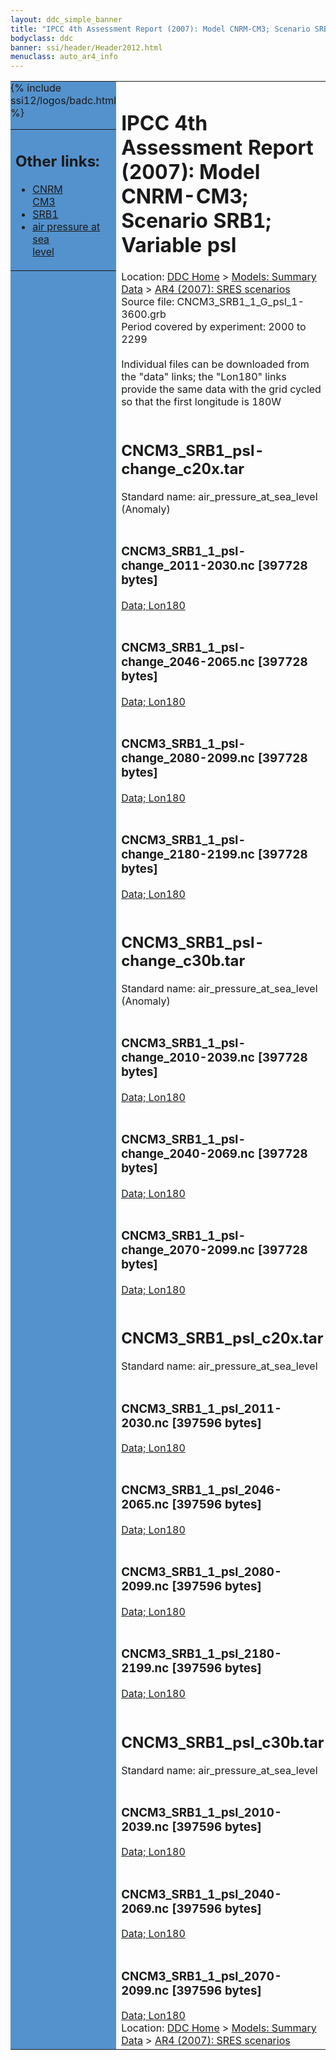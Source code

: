 ```yaml
---
layout: ddc_simple_banner
title: "IPCC 4th Assessment Report (2007): Model CNRM-CM3; Scenario SRB1; Variable psl"
bodyclass: ddc
banner: ssi/header/Header2012.html
menuclass: auto_ar4_info
---
```



<table width="100%" border="0" cellspacing="0" cellpadding="0" style="border-collapse: collapse;">
<tr style="margin:0;padding:0;border:0;">
<td style="margin:0;padding:0;border:0;height:1pt;width:150pt;background:#5492CD;" valign="top" >

<div id="lh-col2" class="auto_ar4_info">
<table class="menumain" bgcolor="#5492CD" cellspacing="0" width="100%" border="0">
<tr><td>
<h2> Other links:</h2>
<ul>
<li><a href="/auto/ar4/model-CNRM-CM3.html">CNRM<br/>CM3</a></li>
<li><a href="/auto/ar4/scenario-SRB1.html">SRB1</a></li>
<li><a href="/auto/ar4/var-air_pressure_at_sea_level.html">air pressure at sea<br/> level</a></li>
</ul>
</td></tr>
{% include ssi12/logos/badc.html %}
</table>
</div>
</td>
<td><h1>IPCC 4th Assessment Report (2007): Model CNRM-CM3; Scenario SRB1; Variable psl</h1>

<!-- Breadcrumb1 -->
<div id="breadcrumb1" align="left">
Location: <a href="/index.html">DDC Home</a> > <a href="/sim/gcm_clim/">Models: Summary Data</a>
> <a href="/sim/gcm_clim/SRES_AR4/index.html">AR4 (2007): SRES scenarios</a>
</div>
<!-- End of Breadcrumb1 -->Source file: CNCM3_SRB1_1_G_psl_1-3600.grb
<br/>
Period covered by experiment: 2000 to 2299<br/>
<br/>Individual files can be downloaded from the "data" links; the "Lon180" links provide the same data
         with the grid cycled so that the first longitude is 180W<br/>
<br/><h2>CNCM3_SRB1_psl-change_c20x.tar</h2>
Standard name: air_pressure_at_sea_level (Anomaly)<br>
<br/><h3>CNCM3_SRB1_1_psl-change_2011-2030.nc [397728 bytes]</h3>
<a href="/cgi-bin/downl/ar4_nc/psl/CNCM3_SRB1_1_psl-change_2011-2030.nc">Data; </a><a href="/cgi-bin/downl/ar4_nc/psl/CNCM3_SRB1_1_psl-change_2011-2030.cyto180.nc"> Lon180</a><br/>
<br/><h3>CNCM3_SRB1_1_psl-change_2046-2065.nc [397728 bytes]</h3>
<a href="/cgi-bin/downl/ar4_nc/psl/CNCM3_SRB1_1_psl-change_2046-2065.nc">Data; </a><a href="/cgi-bin/downl/ar4_nc/psl/CNCM3_SRB1_1_psl-change_2046-2065.cyto180.nc"> Lon180</a><br/>
<br/><h3>CNCM3_SRB1_1_psl-change_2080-2099.nc [397728 bytes]</h3>
<a href="/cgi-bin/downl/ar4_nc/psl/CNCM3_SRB1_1_psl-change_2080-2099.nc">Data; </a><a href="/cgi-bin/downl/ar4_nc/psl/CNCM3_SRB1_1_psl-change_2080-2099.cyto180.nc"> Lon180</a><br/>
<br/><h3>CNCM3_SRB1_1_psl-change_2180-2199.nc [397728 bytes]</h3>
<a href="/cgi-bin/downl/ar4_nc/psl/CNCM3_SRB1_1_psl-change_2180-2199.nc">Data; </a><a href="/cgi-bin/downl/ar4_nc/psl/CNCM3_SRB1_1_psl-change_2180-2199.cyto180.nc"> Lon180</a><br/>
<br/><h2>CNCM3_SRB1_psl-change_c30b.tar</h2>
Standard name: air_pressure_at_sea_level (Anomaly)<br>
<br/><h3>CNCM3_SRB1_1_psl-change_2010-2039.nc [397728 bytes]</h3>
<a href="/cgi-bin/downl/ar4_nc/psl/CNCM3_SRB1_1_psl-change_2010-2039.nc">Data; </a><a href="/cgi-bin/downl/ar4_nc/psl/CNCM3_SRB1_1_psl-change_2010-2039.cyto180.nc"> Lon180</a><br/>
<br/><h3>CNCM3_SRB1_1_psl-change_2040-2069.nc [397728 bytes]</h3>
<a href="/cgi-bin/downl/ar4_nc/psl/CNCM3_SRB1_1_psl-change_2040-2069.nc">Data; </a><a href="/cgi-bin/downl/ar4_nc/psl/CNCM3_SRB1_1_psl-change_2040-2069.cyto180.nc"> Lon180</a><br/>
<br/><h3>CNCM3_SRB1_1_psl-change_2070-2099.nc [397728 bytes]</h3>
<a href="/cgi-bin/downl/ar4_nc/psl/CNCM3_SRB1_1_psl-change_2070-2099.nc">Data; </a><a href="/cgi-bin/downl/ar4_nc/psl/CNCM3_SRB1_1_psl-change_2070-2099.cyto180.nc"> Lon180</a><br/>
<br/><h2>CNCM3_SRB1_psl_c20x.tar</h2>
Standard name: air_pressure_at_sea_level<br>
<br/><h3>CNCM3_SRB1_1_psl_2011-2030.nc [397596 bytes]</h3>
<a href="/cgi-bin/downl/ar4_nc/psl/CNCM3_SRB1_1_psl_2011-2030.nc">Data; </a><a href="/cgi-bin/downl/ar4_nc/psl/CNCM3_SRB1_1_psl_2011-2030.cyto180.nc"> Lon180</a><br/>
<br/><h3>CNCM3_SRB1_1_psl_2046-2065.nc [397596 bytes]</h3>
<a href="/cgi-bin/downl/ar4_nc/psl/CNCM3_SRB1_1_psl_2046-2065.nc">Data; </a><a href="/cgi-bin/downl/ar4_nc/psl/CNCM3_SRB1_1_psl_2046-2065.cyto180.nc"> Lon180</a><br/>
<br/><h3>CNCM3_SRB1_1_psl_2080-2099.nc [397596 bytes]</h3>
<a href="/cgi-bin/downl/ar4_nc/psl/CNCM3_SRB1_1_psl_2080-2099.nc">Data; </a><a href="/cgi-bin/downl/ar4_nc/psl/CNCM3_SRB1_1_psl_2080-2099.cyto180.nc"> Lon180</a><br/>
<br/><h3>CNCM3_SRB1_1_psl_2180-2199.nc [397596 bytes]</h3>
<a href="/cgi-bin/downl/ar4_nc/psl/CNCM3_SRB1_1_psl_2180-2199.nc">Data; </a><a href="/cgi-bin/downl/ar4_nc/psl/CNCM3_SRB1_1_psl_2180-2199.cyto180.nc"> Lon180</a><br/>
<br/><h2>CNCM3_SRB1_psl_c30b.tar</h2>
Standard name: air_pressure_at_sea_level<br>
<br/><h3>CNCM3_SRB1_1_psl_2010-2039.nc [397596 bytes]</h3>
<a href="/cgi-bin/downl/ar4_nc/psl/CNCM3_SRB1_1_psl_2010-2039.nc">Data; </a><a href="/cgi-bin/downl/ar4_nc/psl/CNCM3_SRB1_1_psl_2010-2039.cyto180.nc"> Lon180</a><br/>
<br/><h3>CNCM3_SRB1_1_psl_2040-2069.nc [397596 bytes]</h3>
<a href="/cgi-bin/downl/ar4_nc/psl/CNCM3_SRB1_1_psl_2040-2069.nc">Data; </a><a href="/cgi-bin/downl/ar4_nc/psl/CNCM3_SRB1_1_psl_2040-2069.cyto180.nc"> Lon180</a><br/>
<br/><h3>CNCM3_SRB1_1_psl_2070-2099.nc [397596 bytes]</h3>
<a href="/cgi-bin/downl/ar4_nc/psl/CNCM3_SRB1_1_psl_2070-2099.nc">Data; </a><a href="/cgi-bin/downl/ar4_nc/psl/CNCM3_SRB1_1_psl_2070-2099.cyto180.nc"> Lon180</a><br/>
<!-- Breadcrumb2 -->
<div id="breadcrumb2" align="left">
Location: <a href="/index.html">DDC Home</a> > <a href="/sim/gcm_clim/">Models: Summary Data</a>
> <a href="/sim/gcm_clim/SRES_AR4/index.html">AR4 (2007): SRES scenarios</a>
</div>
<!-- End of Breadcrumb2 --></td></tr></table>
